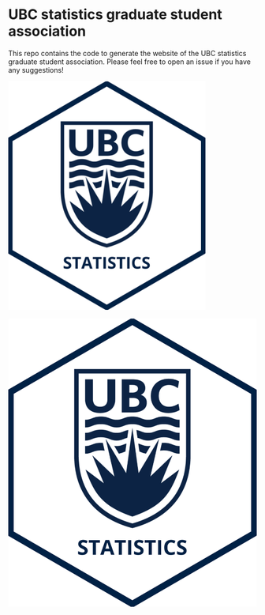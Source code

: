 # UBC statistics graduate student association

This repo contains the code to generate the website of the UBC statistics
graduate student association.
Please feel free to open an issue if you have any suggestions!

<p float="center">
  <img src="ubc_stats_hexsticker.png" width="400" />
</p>

![logo](ubc_stats_hexsticker.png "UBC statistics")
